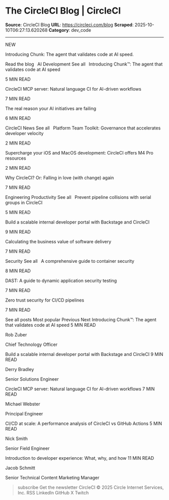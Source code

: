 # The CircleCI Blog | CircleCI

**Source**: CircleCI Blog
**URL**: https://circleci.com/blog
**Scraped**: 2025-10-10T06:27:13.620268
**Category**: dev_code

---

NEW

Introducing Chunk: The agent that validates code at AI speed.

Read the blog 
AI Development
See all 
Introducing Chunk™: The agent that validates code at AI speed

5 MIN READ

CircleCI MCP server: Natural language CI for AI-driven workflows

7 MIN READ

The real reason your AI initiatives are failing

6 MIN READ

CircleCI News
See all 
Platform Team Toolkit: Governance that accelerates developer velocity

2 MIN READ

Supercharge your iOS and MacOS development: CircleCI offers M4 Pro resources

2 MIN READ

Why CircleCI? Or: Falling in love (with change) again

7 MIN READ

Engineering Productivity
See all 
Prevent pipeline collisions with serial groups in CircleCI

5 MIN READ

Build a scalable internal developer portal with Backstage and CircleCI

9 MIN READ

Calculating the business value of software delivery

7 MIN READ

Security
See all 
A comprehensive guide to container security

8 MIN READ

DAST: A guide to dynamic application security testing

7 MIN READ

Zero trust security for CI/CD pipelines

7 MIN READ

See all posts
Most popular
Previous
Next
Introducing Chunk™: The agent that validates code at AI speed
5 MIN READ

Rob Zuber

Chief Technology Officer

Build a scalable internal developer portal with Backstage and CircleCI
9 MIN READ

Derry Bradley

Senior Solutions Engineer

CircleCI MCP server: Natural language CI for AI-driven workflows
7 MIN READ

Michael Webster

Principal Engineer

CI/CD at scale: A performance analysis of CircleCI vs GitHub Actions
5 MIN READ

Nick Smith

Senior Field Engineer

Introduction to developer experience: What, why, and how
11 MIN READ

Jacob Schmitt

Senior Technical Content Marketing Manager

>subscribe
Get the newsletter
CircleCI
© 2025 Circle Internet Services, Inc.
RSS
LinkedIn
GitHub
X
Twitch
